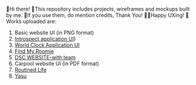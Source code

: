 
👋Hi there!
📑This repository includes projects, wireframes and mockups built by me.
🤝If you use them, do mention credits, Thank You!
👩‍💻Happy UXing!
🎨Works uploaded are:
1. Basic website UI (in PNG format)
2.  [Introspect application UI](https://github.com/juhiechandra/urban-memory/blob/main/P2_INTROSPECT/Readme.md))
3. [World Clock Application UI](https://github.com/juhiechandra/urban-memory/blob/main/P3_WORLD%20CLOCK/Readme.md)
4. [Find My Roomie](https://github.com/juhiechandra/urban-memory/blob/main/P4_Find%20My%20Roomie/Readme.md)
5. [DSC WEBSITE-with team](https://github.com/juhiechandra/urban-memory/blob/main/P5_Developers%20Student%20Club%20Website/Readme.md)
6. Carpool website UI (in PDF format)
7. [Routined Life](https://github.com/juhiechandra/urban-memory/blob/main/P7_Routined%20Life/Readme.md)
8. [Yasu](https://github.com/juhiechandra/urban-memory/blob/main/P8_Yasu/Readme.md)
